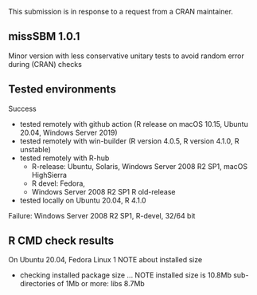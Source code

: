 
This submission is in response to a request from a CRAN maintainer.

## missSBM 1.0.1

Minor version with less conservative unitary tests to avoid random error during (CRAN) checks

## Tested environments

Success

- tested remotely with github action (R release on macOS 10.15, Ubuntu 20.04, Windows Server 2019)
- tested remotely with win-builder (R version 4.0.5, R version 4.1.0,  R unstable)
- tested remotely with R-hub 
     * R-release: Ubuntu, Solaris, Windows Server 2008 R2 SP1, macOS HighSierra
     * R devel: Fedora,
     * Windows Server 2008 R2 SP1 R old-release
- tested locally on Ubuntu 20.04, R 4.1.0

Failure: Windows Server 2008 R2 SP1, R-devel, 32/64 bit

## R CMD check results

On Ubuntu 20.04, Fedora Linux 1 NOTE about installed size

* checking installed package size ... NOTE
  installed size is 10.8Mb
  sub-directories of 1Mb or more:
    libs   8.7Mb

